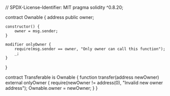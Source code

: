 // SPDX-License-Identifier: MIT
pragma solidity ^0.8.20;

contract Ownable {
    address public owner;

    constructor() {
        owner = msg.sender;
    }

    modifier onlyOwner {
        require(msg.sender == owner, "Only owner can call this function");
        _;
    }
}

contract Transferable is Ownable {
    function transfer(address newOwner) external onlyOwner {
        require(newOwner != address(0), "Invalid new owner address");
        Ownable.owner = newOwner;
    }
}